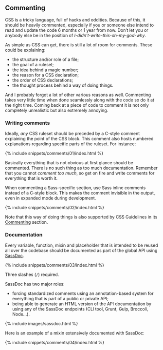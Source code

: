 
## Commenting

CSS is a tricky language, full of hacks and oddities. Because of this, it should be heavily commented, especially if you or someone else intend to read and update the code 6 months or 1 year from now. Don’t let you or anybody else be in the position of *I-didn’t-write-this-oh-my-god-why*.

As simple as CSS can get, there is still a lot of room for comments. These could be explaining:

* the structure and/or role of a file;
* the goal of a ruleset;
* the idea behind a magic number;
* the reason for a CSS declaration;
* the order of CSS declarations;
* the thought process behind a way of doing things.

And I probably forgot a lot of other various reasons as well. Commenting takes very little time when done seamlessly along with the code so do it at the right time. Coming back at a piece of code to comment it is not only completely unrealistic but also extremely annoying.

### Writing comments

Ideally, *any* CSS ruleset should be preceded by a C-style comment explaining the point of the CSS block. This comment also hosts numbered explanations regarding specific parts of the ruleset. For instance:

{% include snippets/comments/01/index.html %}

Basically everything that is not obvious at first glance should be commented. There is no such thing as too much documentation. Remember that you cannot *comment too much*, so get on fire and write comments for everything that is worth it.

When commenting a Sass-specific section, use Sass inline comments instead of a C-style block. This makes the comment invisible in the output, even in expanded mode during development.

{% include snippets/comments/02/index.html %}

Note that this way of doing things is also supported by CSS Guidelines in its [Commenting](https://cssguidelin.es/#commenting) section.

### Documentation

Every variable, function, mixin and placeholder that is intended to be reused all over the codebase should be documented as part of the global API using [SassDoc](http://sassdoc.com).

{% include snippets/comments/03/index.html %}

<div class="note">
  <p>Three slashes (<code>/</code>) required.</p>
</div>

SassDoc has two major roles:

* forcing standardized comments using an annotation-based system for everything that is part of a public or private API;
* being able to generate an HTML version of the API documentation by using any of the SassDoc endpoints (CLI tool, Grunt, Gulp, Broccoli, Node…).

{% include images/sassdoc.html %}

Here is an example of a mixin extensively documented with SassDoc:

{% include snippets/comments/04/index.html %}

